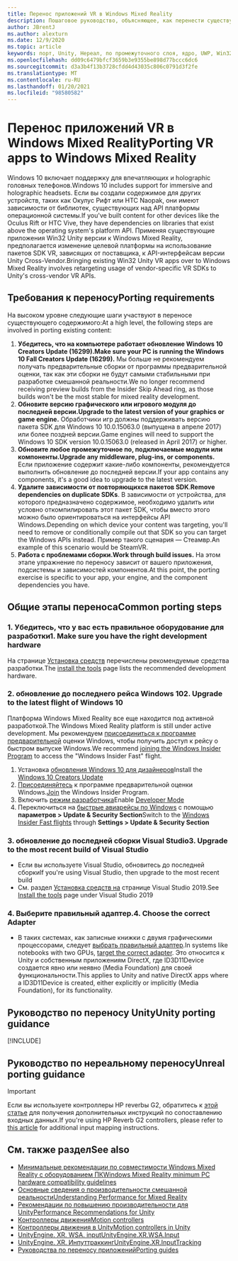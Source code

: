 ```yaml
---
title: Перенос приложений VR в Windows Mixed Reality
description: Пошаговое руководство, объясняющее, как перенести существующее иммерсивное приложение на Windows Mixed Reality.
author: JBrentJ
ms.author: alexturn
ms.date: 12/9/2020
ms.topic: article
keywords: порт, Unity, Нереал, по промежуточного слоя, ядро, UWP, Win32, перенос, 1-й Gen, гарнитура смешанной реальности, гарнитура Windows Mixed Reality, миграция, Windows 10, сопоставление входных данных
ms.openlocfilehash: dd09c6479bfcf3659b3e9355be898d77bccc6dc6
ms.sourcegitcommit: d3a3b4f13b3728cfdd4d43035c806c0791d3f2fe
ms.translationtype: MT
ms.contentlocale: ru-RU
ms.lasthandoff: 01/20/2021
ms.locfileid: "98580582"
---
```

# <a name="porting-vr-apps-to-windows-mixed-reality"></a><span data-ttu-id="34ab8-104">Перенос приложений VR в Windows Mixed Reality</span><span class="sxs-lookup"><span data-stu-id="34ab8-104">Porting VR apps to Windows Mixed Reality</span></span>

<span data-ttu-id="34ab8-105">Windows 10 включает поддержку для впечатляющих и holographic головных телефонов.</span><span class="sxs-lookup"><span data-stu-id="34ab8-105">Windows 10 includes support for immersive and holographic headsets.</span></span> <span data-ttu-id="34ab8-106">Если вы создали содержимое для других устройств, таких как Окулус Рифт или HTC Naopak, они имеют зависимости от библиотек, существующих над API платформы операционной системы.</span><span class="sxs-lookup"><span data-stu-id="34ab8-106">If you've built content for other devices like the Oculus Rift or HTC Vive, they have dependencies on libraries that exist above the operating system's platform API.</span></span> <span data-ttu-id="34ab8-107">Применяя существующие приложения Win32 Unity версии к Windows Mixed Reality, предполагается изменение целевой платформы на использование пакетов SDK VR, зависящих от поставщика, к API-интерфейсам версии Unity Cross-Vendor.</span><span class="sxs-lookup"><span data-stu-id="34ab8-107">Bringing existing Win32 Unity VR apps over to Windows Mixed Reality involves retargeting usage of vendor-specific VR SDKs to Unity's cross-vendor VR APIs.</span></span>

## <a name="porting-requirements"></a><span data-ttu-id="34ab8-108">Требования к переносу</span><span class="sxs-lookup"><span data-stu-id="34ab8-108">Porting requirements</span></span>

<span data-ttu-id="34ab8-109">На высоком уровне следующие шаги участвуют в переносе существующего содержимого:</span><span class="sxs-lookup"><span data-stu-id="34ab8-109">At a high level, the following steps are involved in porting existing content:</span></span>
1. <span data-ttu-id="34ab8-110">**Убедитесь, что на компьютере работает обновление Windows 10 Creators Update (16299).**</span><span class="sxs-lookup"><span data-stu-id="34ab8-110">**Make sure your PC is running the Windows 10 Fall Creators Update (16299).**</span></span> <span data-ttu-id="34ab8-111">Мы больше не рекомендуем получать предварительные сборки от программы предварительной оценки, так как эти сборки не будут самыми стабильными при разработке смешанной реальности.</span><span class="sxs-lookup"><span data-stu-id="34ab8-111">We no longer recommend receiving preview builds from the Insider Skip Ahead ring, as those builds won't be the most stable for mixed reality development.</span></span>
2. <span data-ttu-id="34ab8-112">**Обновите версию графического или игрового модуля до последней версии.**</span><span class="sxs-lookup"><span data-stu-id="34ab8-112">**Upgrade to the latest version of your graphics or game engine.**</span></span> <span data-ttu-id="34ab8-113">Обработчики игр должны поддерживать версию пакета SDK для Windows 10 10.0.15063.0 (выпущена в апреле 2017) или более поздней версии.</span><span class="sxs-lookup"><span data-stu-id="34ab8-113">Game engines will need to support the Windows 10 SDK version 10.0.15063.0 (released in April 2017) or higher.</span></span>
3. <span data-ttu-id="34ab8-114">**Обновите любое промежуточное по, подключаемые модули или компоненты.**</span><span class="sxs-lookup"><span data-stu-id="34ab8-114">**Upgrade any middleware, plug-ins, or components.**</span></span> <span data-ttu-id="34ab8-115">Если приложение содержит какие-либо компоненты, рекомендуется выполнить обновление до последней версии.</span><span class="sxs-lookup"><span data-stu-id="34ab8-115">If your app contains any components, it's a good idea to upgrade to the latest version.</span></span>
4. <span data-ttu-id="34ab8-116">**Удалите зависимости от повторяющихся пакетов SDK**.</span><span class="sxs-lookup"><span data-stu-id="34ab8-116">**Remove dependencies on duplicate SDKs**.</span></span> <span data-ttu-id="34ab8-117">В зависимости от устройства, для которого предназначено содержимое, необходимо удалить или условно откомпилировать этот пакет SDK, чтобы вместо этого можно было ориентироваться на интерфейсы API Windows.</span><span class="sxs-lookup"><span data-stu-id="34ab8-117">Depending on which device your content was targeting, you'll need to remove or conditionally compile out that SDK so you can target the Windows APIs instead.</span></span> <span data-ttu-id="34ab8-118">Пример такого сценария — Стеамвр.</span><span class="sxs-lookup"><span data-stu-id="34ab8-118">An example of this scenario would be SteamVR.</span></span>
5. <span data-ttu-id="34ab8-119">**Работа с проблемами сборки.**</span><span class="sxs-lookup"><span data-stu-id="34ab8-119">**Work through build issues.**</span></span> <span data-ttu-id="34ab8-120">На этом этапе упражнение по переносу зависит от вашего приложения, подсистемы и зависимостей компонентов.</span><span class="sxs-lookup"><span data-stu-id="34ab8-120">At this point, the porting exercise is specific to your app, your engine, and the component dependencies you have.</span></span>

## <a name="common-porting-steps"></a><span data-ttu-id="34ab8-121">Общие этапы переноса</span><span class="sxs-lookup"><span data-stu-id="34ab8-121">Common porting steps</span></span>

### <a name="1-make-sure-you-have-the-right-development-hardware"></a><span data-ttu-id="34ab8-122">1. Убедитесь, что у вас есть правильное оборудование для разработки</span><span class="sxs-lookup"><span data-stu-id="34ab8-122">1. Make sure you have the right development hardware</span></span>

<span data-ttu-id="34ab8-123">На странице [Установка средств](../install-the-tools.md#immersive-vr-headset-requirements) перечислены рекомендуемые средства разработки.</span><span class="sxs-lookup"><span data-stu-id="34ab8-123">The [install the tools](../install-the-tools.md#immersive-vr-headset-requirements) page lists the recommended development hardware.</span></span>

### <a name="2-upgrade-to-the-latest-flight-of-windows-10"></a><span data-ttu-id="34ab8-124">2. обновление до последнего рейса Windows 10</span><span class="sxs-lookup"><span data-stu-id="34ab8-124">2. Upgrade to the latest flight of Windows 10</span></span>

<span data-ttu-id="34ab8-125">Платформа Windows Mixed Reality все еще находится под активной разработкой.</span><span class="sxs-lookup"><span data-stu-id="34ab8-125">The Windows Mixed Reality platform is still under active development.</span></span> <span data-ttu-id="34ab8-126">Мы рекомендуем [присоединиться к программе предварительной](https://insider.windows.com/) оценки Windows, чтобы получить доступ к рейсу о быстром выпуске Windows.</span><span class="sxs-lookup"><span data-stu-id="34ab8-126">We recommend [joining the Windows Insider Program](https://insider.windows.com/) to access the "Windows Insider Fast" flight.</span></span>
1. <span data-ttu-id="34ab8-127">Установка [обновления Windows 10 для дизайнеров](https://www.microsoft.com/software-download/windows10)</span><span class="sxs-lookup"><span data-stu-id="34ab8-127">Install the [Windows 10 Creators Update](https://www.microsoft.com/software-download/windows10)</span></span>
2. <span data-ttu-id="34ab8-128">[Присоединяйтесь](https://insider.windows.com/) к программе предварительной оценки Windows.</span><span class="sxs-lookup"><span data-stu-id="34ab8-128">[Join](https://insider.windows.com/) the Windows Insider Program.</span></span>
3. <span data-ttu-id="34ab8-129">Включить [режим разработчика](/windows/uwp/get-started/enable-your-device-for-development)</span><span class="sxs-lookup"><span data-stu-id="34ab8-129">Enable [Developer Mode](/windows/uwp/get-started/enable-your-device-for-development)</span></span>
4. <span data-ttu-id="34ab8-130">Переключиться на [быстрые авиарейсы по Windows](/archive/blogs/uktechnet/joining-insider-preview) с помощью **параметров > Update & Security Section**</span><span class="sxs-lookup"><span data-stu-id="34ab8-130">Switch to the [Windows Insider Fast flights](/archive/blogs/uktechnet/joining-insider-preview) through **Settings > Update & Security Section**</span></span>

### <a name="3-upgrade-to-the-most-recent-build-of-visual-studio"></a><span data-ttu-id="34ab8-131">3. обновление до последней сборки Visual Studio</span><span class="sxs-lookup"><span data-stu-id="34ab8-131">3. Upgrade to the most recent build of Visual Studio</span></span>
* <span data-ttu-id="34ab8-132">Если вы используете Visual Studio, обновитесь до последней сборки</span><span class="sxs-lookup"><span data-stu-id="34ab8-132">If you're using Visual Studio, then upgrade to the most recent build</span></span>
* <span data-ttu-id="34ab8-133">См. раздел [Установка средств на](../install-the-tools.md#installation-checklist) странице Visual Studio 2019.</span><span class="sxs-lookup"><span data-stu-id="34ab8-133">See [Install the tools](../install-the-tools.md#installation-checklist) page under Visual Studio 2019</span></span>

### <a name="4-choose-the-correct-adapter"></a><span data-ttu-id="34ab8-134">4. Выберите правильный адаптер.</span><span class="sxs-lookup"><span data-stu-id="34ab8-134">4. Choose the correct Adapter</span></span>
* <span data-ttu-id="34ab8-135">В таких системах, как записные книжки с двумя графическими процессорами, следует [выбрать правильный адаптер](../native/rendering-in-directx.md#hybrid-graphics-pcs-and-mixed-reality-applications).</span><span class="sxs-lookup"><span data-stu-id="34ab8-135">In systems like notebooks with two GPUs, [target the correct adapter](../native/rendering-in-directx.md#hybrid-graphics-pcs-and-mixed-reality-applications).</span></span> <span data-ttu-id="34ab8-136">Это относится к Unity и собственным приложениям DirectX, где ID3D11Device создается явно или неявно (Media Foundation) для своей функциональности.</span><span class="sxs-lookup"><span data-stu-id="34ab8-136">This applies to Unity and native DirectX apps where a ID3D11Device is created, either explicitly or implicitly (Media Foundation), for its functionality.</span></span>

## <a name="unity-porting-guidance"></a><span data-ttu-id="34ab8-137">Руководство по переносу Unity</span><span class="sxs-lookup"><span data-stu-id="34ab8-137">Unity porting guidance</span></span>

[!INCLUDE[](includes/unity-porting-guidance.md)]

## <a name="unreal-porting-guidance"></a><span data-ttu-id="34ab8-138">Руководство по нереальному переносу</span><span class="sxs-lookup"><span data-stu-id="34ab8-138">Unreal porting guidance</span></span>

> [!IMPORTANT]
> <span data-ttu-id="34ab8-139">Если вы используете контроллеры HP reverbы G2, обратитесь к [этой статье](../unreal/unreal-reverb-g2-controllers.md) для получения дополнительных инструкций по сопоставлению входных данных.</span><span class="sxs-lookup"><span data-stu-id="34ab8-139">If you're using HP Reverb G2 controllers, please refer to [this article](../unreal/unreal-reverb-g2-controllers.md) for additional input mapping instructions.</span></span>

## <a name="see-also"></a><span data-ttu-id="34ab8-140">См. также раздел</span><span class="sxs-lookup"><span data-stu-id="34ab8-140">See also</span></span>
* [<span data-ttu-id="34ab8-141">Минимальные рекомендации по совместимости Windows Mixed Reality с оборудованием ПК</span><span class="sxs-lookup"><span data-stu-id="34ab8-141">Windows Mixed Reality minimum PC hardware compatibility guidelines</span></span>](/windows/mixed-reality/enthusiast-guide/windows-mixed-reality-minimum-pc-hardware-compatibility-guidelines)
* [<span data-ttu-id="34ab8-142">Основные сведения о производительности смешанной реальности</span><span class="sxs-lookup"><span data-stu-id="34ab8-142">Understanding Performance for Mixed Reality</span></span>](../platform-capabilities-and-apis/understanding-performance-for-mixed-reality.md)
* [<span data-ttu-id="34ab8-143">Рекомендации по повышению производительности для Unity</span><span class="sxs-lookup"><span data-stu-id="34ab8-143">Performance Recommendations for Unity</span></span>](../unity/performance-recommendations-for-unity.md)
* [<span data-ttu-id="34ab8-144">Контроллеры движения</span><span class="sxs-lookup"><span data-stu-id="34ab8-144">Motion controllers</span></span>](../../design/motion-controllers.md)
* [<span data-ttu-id="34ab8-145">Контроллеры движения в Unity</span><span class="sxs-lookup"><span data-stu-id="34ab8-145">Motion controllers in Unity</span></span>](../unity/motion-controllers-in-unity.md)
* [<span data-ttu-id="34ab8-146">UnityEngine. XR. WSA. input</span><span class="sxs-lookup"><span data-stu-id="34ab8-146">UnityEngine.XR.WSA.Input</span></span>](https://docs.unity3d.com/ScriptReference/XR.WSA.Input.InteractionManager.html)
* [<span data-ttu-id="34ab8-147">UnityEngine. XR. Инпуттраккинг</span><span class="sxs-lookup"><span data-stu-id="34ab8-147">UnityEngine.XR.InputTracking</span></span>](https://docs.unity3d.com/ScriptReference/XR.InputTracking.html)
* [<span data-ttu-id="34ab8-148">Руководства по переносу приложений</span><span class="sxs-lookup"><span data-stu-id="34ab8-148">Porting guides</span></span>](porting-guides.md)